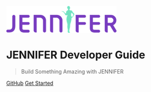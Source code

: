 <!-- _coverpage.md -->

![logo](assets/logo.png)

# JENNIFER Developer Guide

> Build Something Amazing with JENNIFER


[GitHub](https://github.com/jennifersoft)
[Get Started](#development-guide-overview)